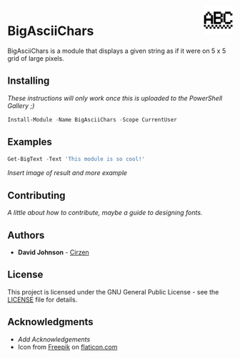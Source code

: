 <img src="Media/abc.png" align="right" />

# BigAsciiChars

BigAsciiChars is a module that displays a given string as if it were on 5 x 5 grid of large pixels.

## Installing

_These instructions will only work once this is uploaded to the PowerShell Gallery ;)_

```powershell
Install-Module -Name BigAsciiChars -Scope CurrentUser
```

## Examples

```powershell
Get-BigText -Text 'This module is so cool!'
```

_Insert image of result and more example_

## Contributing

_A little about how to contribute, maybe a guide to designing fonts._

## Authors

* **David Johnson** - [Cirzen](https://github.com/Cirzen)

## License

This project is licensed under the GNU General Public License - see the [LICENSE](LICENSE) file for details.

## Acknowledgments

* _Add Acknowledgements_
* Icon from [Freepik](https://www.flaticon.com/authors/freepik) on [flaticon.com](https://www.flaticon.com/free-icon/letters-abc-in-pixelated-form_32764)
